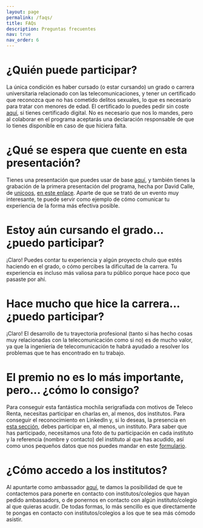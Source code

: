 ```yaml
---
layout: page
permalink: /faqs/
title: FAQs
description: Preguntas frecuentes
nav: true
nav_order: 6
---
```


<!-- # FAQs -->
# ¿Quién puede participar?
La única condición es haber cursado (o estar cursando) un grado o carrera universitaria relacionado con las telecomunicaciones, y tener un certificado que reconozca que no has cometido delitos sexuales, lo que es necesario para tratar con menores de edad.
El certificado lo puedes pedir sin coste [aquí](https://sede.mjusticia.gob.es/es/tramites/certificado-registro-central), si tienes certificado digital. No es necesario que nos lo mandes, pero al colaborar en el programa aceptarás una declaración responsable de que lo tienes disponible en caso de que hiciera falta.

# ¿Qué se espera que cuente en esta presentación?
Tienes una presentación que puedes usar de base [aquí](assets/ambassadors_template.pptx), y también tienes la grabación de la primera presentación del programa, hecha por David Calle, de [unicoos](https://www.instagram.com/unicoos), [en este enlace](https://www.youtube.com/watch?v=EPdTn9Qp_W4). Aparte de que se trató de un evento muy interesante, te puede servir como ejemplo de cómo comunicar tu experiencia de la forma más efectiva posible.

# Estoy aún cursando el grado... ¿puedo participar?
¡Claro! Puedes contar tu experiencia y algún proyecto chulo que estés haciendo en el grado, o cómo percibes la dificultad de la carrera. Tu experiencia es incluso más valiosa para tu público porque hace poco que pasaste por ahí.

# Hace mucho que hice la carrera... ¿puedo participar?
¡Claro! El desarrollo de tu trayectoria profesional (tanto si has hecho cosas muy relacionadas con la telecomunicación como si no) es de mucho valor, ya que la ingeniería de telecomunicación te habrá ayudado a resolver los problemas que te has encontrado en tu trabajo.

# El premio no es lo más importante, pero... ¿cómo lo consigo?
Para conseguir esta fantástica mochila serigrafiada con motivos de Teleco Renta, necesitas participar en charlas en, al menos, dos institutos. Para conseguir el reconocimiento en LinkedIn y, si lo deseas, la presencia en [esta sección](https://ambassadorstelecorenta.github.io/ambassadors), debes participar en, al menos, un instituto.
Para saber que has participado, necesitamos una foto de tu participación en cada instituto y la referencia (nombre y contacto) del instituto al que has acudido, así como unos pequeños datos que nos puedes mandar en este [formulario](https://forms.gle/8kx5d8Lf8ASVzNfB9).

# ¿Cómo accedo a los institutos?
Al apuntarte como ambassador [aquí](https://forms.gle/AExhzNHpmL8Wffs6A), te damos la posibilidad de que te contactemos para ponerte en contacto con institutos/colegios que hayan pedido ambassadors, o de ponernos en contacto con algún instituto/colegio al que quieras acudir. De todas formas, lo más sencillo es que directamente te pongas en contacto con institutos/colegios a los que te sea más cómodo asistir. 